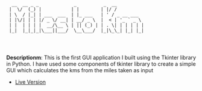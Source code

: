 ```text


  __  __ _ _             _          _  __           
 |  \/  (_) |           | |        | |/ /           
 | \  / |_| | ___  ___  | |_ ___   | ' / _ __ ___   
 | |\/| | | |/ _ \/ __| | __/ _ \  |  < | '_ ` _ \  
 | |  | | | |  __/\__ \ | || (_) | | . \| | | | | | 
 |_|  |_|_|_|\___||___/  \__\___/  |_|\_\_| |_| |_| 
                                                    
                                                    


```

**Descriptionm**: This is the first GUI application I built using the Tkinter library in Python. I have used some components of tkinter library to create a simple GUI which calculates the kms from the miles taken as input

- [Live Version](https://replit.com/@MihirMore1/Miles-to-Km-Converter#main.py)
